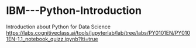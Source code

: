 # IBM---Python-Introduction
Introduction about Python for Data Science 
https://labs.cognitiveclass.ai/tools/jupyterlab/lab/tree/labs/PY0101EN/PY0101EN-1.1_notebook_quizz.ipynb?lti=true

